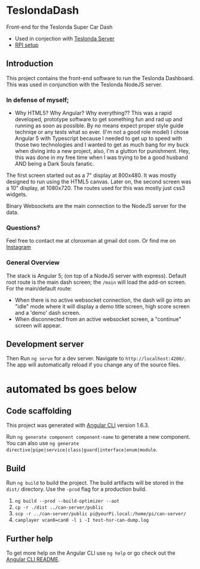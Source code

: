# TeslondaDash

Front-end for the Teslonda Super Car Dash
* Used in conjection with [Teslonda Server](https://github.com/Mathews2115/TeslondaServer)
* [RPI setup](https://gist.github.com/Mathews2115/ed3dbd8623ee815a7bed363dbc7c73a6)

## Introduction

This project contains the front-end software to run the Teslonda Dashboard. This was used in conjunction with the Teslonda NodeJS server.

### In defense of myself;

- Why HTML5? Why Angular?  Why everything??
This was a rapid developed, prototype software to get something fun and rad up and running as soon as possible.  By no means expect proper style guide techniqe or any tests what so ever.  (I'm not a good role model)  I chose Angular 5 with Typescript because I needed to get up to speed with those two technologies and I wanted to get as much bang for my buck when diving into a new project, also, I'm a glutton for punishment.   Hey, this was done in my free time when I was trying to be a good husband AND being a Dark Souls fanatic.

The first screen started out as a 7" display at 800x480. It was mostly designed to run using the HTML5 canvas. Later on, the second screen was a 10" display, at 1080x720. The routes used for this was mostly just css3 widgets.

Binary Websockets are the main connection to the NodeJS server for the data.

### Questions?
Feel free to contact me at cloroxman at gmail dot com.  Or find me on [Instagram](https://www.instagram.com/cloroxman/)

### General Overview

The stack is Angular 5; (on top of a NodeJS server with express). Default root route is the main dash screen; the `/main` will load the add-on screen.
For the main/default route:

- When there is no active websocket connection, the dash will go into an "idle" mode where it will display a demo title screen, high score screen and a 'demo' dash screen.
- When disconnected from an active websocket screen, a "continue" screen will appear.

## Development server

Then Run `ng serve` for a dev server. Navigate to `http://localhost:4200/`. The app will automatically reload if you change any of the source files.

# automated bs goes below

## Code scaffolding

This project was generated with [Angular CLI](https://github.com/angular/angular-cli) version 1.6.3.

Run `ng generate component component-name` to generate a new component. You can also use `ng generate directive|pipe|service|class|guard|interface|enum|module`.

## Build

Run `ng build` to build the project. The build artifacts will be stored in the `dist/` directory. Use the `-prod` flag for a production build.

1. `ng build --prod --build-optimizer --aot`
2. `cp -r ./dist ../can-server/public`
3. `scp -r ../can-server/public pi@yourPi.local:/home/pi/can-server/`
4. `canplayer vcan0=can0 -l i -I test-hsr-can-dump.log`

## Further help

To get more help on the Angular CLI use `ng help` or go check out the [Angular CLI README](https://github.com/angular/angular-cli/blob/master/README.md).
